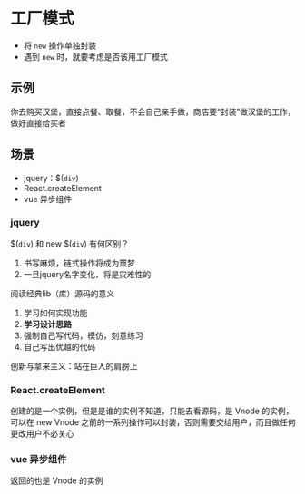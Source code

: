 # 工厂模式

- 将 `new` 操作单独封装
- 遇到 `new` 时，就要考虑是否该用工厂模式

## 示例

你去购买汉堡，直接点餐、取餐，不会自己亲手做，商店要“封装”做汉堡的工作，做好直接给买者

## 场景

- jquery：$(`div`)
- React.createElement
- vue 异步组件

### jquery

$(`div`) 和 new $(`div`) 有何区别？

1. 书写麻烦，链式操作将成为噩梦
2. 一旦jquery名字变化，将是灾难性的

阅读经典lib（库）源码的意义

1. 学习如何实现功能
2. **学习设计思路**
3. 强制自己写代码，模仿，刻意练习
4. 自己写出优越的代码

创新与拿来主义：站在巨人的肩膀上

### React.createElement

创建的是一个实例，但是是谁的实例不知道，只能去看源码，是 Vnode 的实例，可以在 new Vnode 之前的一系列操作可以封装，否则需要交给用户，而且做任何更改用户不必关心

### vue 异步组件

返回的也是 Vnode 的实例
